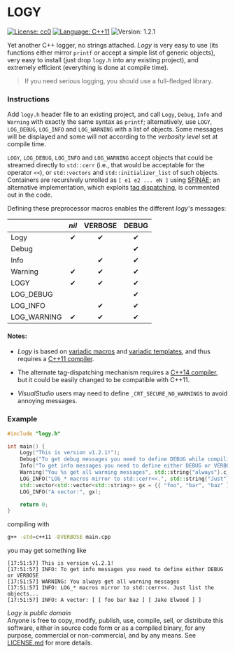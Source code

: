 LOGY
====

[![License: cc0](https://img.shields.io/badge/license-cc0-brightgreen.svg)](http://creativecommons.org/publicdomain/zero/1.0/)
[![Language: C++11](https://img.shields.io/badge/language-C%2B%2B11-blue.svg)](https://en.wikipedia.org/wiki/C%2B%2B11)
![Version: 1.2.1](https://img.shields.io/badge/version-1.2.1-lightgrey.svg)

Yet another C++ logger, no strings attached. *Logy* is very easy to use (its functions either mirror `printf` or accept a simple list of generic objects), very easy to install (just drop `logy.h` into any existing project), and extremely efficient (everything is done at compile time).

> If you need serious logging, you should use a full-fledged library.

### Instructions

Add `logy.h` header file to an existing project, and call `Logy`, `Debug`, `Info` and `Warning` with exactly the same syntax as `printf`; alternatively, use `LOGY`, `LOG_DEBUG`, `LOG_INFO` and `LOG_WARNING` with a list of objects. Some messages will be displayed and some will not according to the *verbosity level* set at compile time. 

`LOGY`, `LOG_DEBUG`, `LOG_INFO` and `LOG_WARNING` accept objects that could be streamed directly to `std::cerr` (i.e., that would be acceptable for the operator `<<`), or `std::vectors` and `std::initializer_list` of such objects. Containers are recursively unrolled as `[ e1 e2 ... eN ]` using [SFINAE](https://en.wikibooks.org/wiki/More_C%2B%2B_Idioms/SFINAE); an alternative implementation, which exploits [tag dispatching](https://en.wikibooks.org/wiki/More_C%2B%2B_Idioms/Tag_Dispatching), is commented out in the code.

Defining these preprocessor macros enables the different *logy*'s messages:

|  | *nil* | VERBOSE | DEBUG |
|---------|:-----:|:-------:|:-----:|
|Logy | ✔ | ✔ | ✔ |
|Debug | | |   ✔   |
|Info | | ✔ | ✔ |
|Warning | ✔ | ✔ | ✔ |
|LOGY | ✔ | ✔ | ✔ |
|LOG_DEBUG | | | ✔ |
|LOG_INFO | | ✔ | ✔ |
|LOG_WARNING | ✔ | ✔ | ✔ |

#### Notes:

* *Logy* is based on [variadic macros](http://en.cppreference.com/w/cpp/preprocessor/replace) and [variadic templates](https://en.cppreference.com/w/cpp/language/parameter_pack), and thus requires a [C++11 compiler](https://en.cppreference.com/w/cpp/compiler_support).

* The alternate tag-dispatching mechanism requires a [C++14 compiler](https://en.cppreference.com/w/cpp/compiler_support), but it could be easily changed to be compatible with C++11.

* *VisualStudio* users may need to define `_CRT_SECURE_NO_WARNINGS` to avoid annoying messages.

### Example

```c++
#include "logy.h"

int main() {
    Logy("This is version v1.2.1!");
    Debug("To get debug messages you need to define DEBUG while compiling");
    Info("To get info messages you need to define either DEBUG or VERBOSE");
    Warning("You %s get all warning messages", std::string{"always"}.c_str());
    LOG_INFO("LOG_* macros mirror to std::cerr<<.", std::string{"Just"}, "list the objects...");
    std::vector<std::vector<std::string>> gx = {{ "foo", "bar", "baz" }, { "Jake", "Elwood" }};
    LOG_INFO("A vector:", gx);

    return 0;
}
```

compiling with 

```sh
g++ -std=c++11 -DVERBOSE main.cpp
```

you may get something like

```
[17:51:57] This is version v1.2.1!
[17:51:57] INFO: To get info messages you need to define either DEBUG or VERBOSE
[17:51:57] WARNING: You always get all warning messages
[17:51:57] INFO: LOG_* macros mirror to std::cerr<<. Just list the objects...
[17:51:57] INFO: A vector: [ [ foo bar baz ] [ Jake Elwood ] ]
```

*Logy is public domain*  
Anyone is free to copy, modify, publish, use, compile, sell, or distribute this software, either in source code form or as a compiled binary, for any purpose, commercial or non-commercial, and by any means. See [LICENSE.md](/LICENSE.md) for more details.
